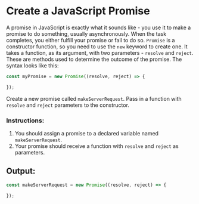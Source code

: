 # Create a JavaScript Promise

A promise in JavaScript is exactly what it sounds like - you use it to make a promise to do something, usually asynchronously. When the task completes, you either fulfill your promise or fail to do so. `Promise` is a constructor function, so you need to use the `new` keyword to create one. It takes a function, as its argument, with two parameters - `resolve` and `reject`. These are methods used to determine the outcome of the promise. The syntax looks like this:

```javascript
const myPromise = new Promise((resolve, reject) => {

});
```
Create a new promise called `makeServerRequest`. Pass in a function with `resolve` and `reject` parameters to the constructor.

### Instructions:
1. You should assign a promise to a declared variable named `makeServerRequest`.
2. Your promise should receive a function with `resolve` and `reject` as parameters.

## Output:
```javascript
const makeServerRequest = new Promise((resolve, reject) => {

});
```